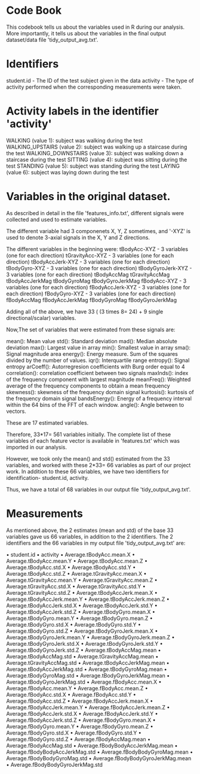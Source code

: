# Code Book

This codebook tells us about the variables used in R during our analysis.
More importantly, it tells us about the variables in the final output dataset/data file 'tidy_output_avg.txt'.


# Identifiers

student.id - The ID of the test subject given in the data
activity - The type of activity performed when the corresponding measurements were taken.



# Activity labels in the identifier 'activity'

WALKING (value 1): subject was walking during the test
WALKING_UPSTAIRS (value 2): subject was walking up a staircase during the test
WALKING_DOWNSTAIRS (value 3): subject was walking down a staircase during the test
SITTING (value 4): subject was sitting during the test
STANDING (value 5): subject was standing during the test
LAYING (value 6): subject was laying down during the test


# Variables in the original dataset.

As described in detail in the file 'features_info.txt', different signals were collected and used to estimate variables.

The different variable had 3 componenets X, Y, Z sometimes, and  '-XYZ' is used to denote 3-axial signals in the X, Y and Z directions.

The different variables in the beginning were:
tBodyAcc-XYZ   - 3 variables (one for each direction)
tGravityAcc-XYZ   - 3 variables (one for each direction)
tBodyAccJerk-XYZ   - 3 variables (one for each direction)
tBodyGyro-XYZ   - 3 variables (one for each direction)
tBodyGyroJerk-XYZ   - 3 variables (one for each direction)
tBodyAccMag
tGravityAccMag
tBodyAccJerkMag
tBodyGyroMag
tBodyGyroJerkMag
fBodyAcc-XYZ   - 3 variables (one for each direction)
fBodyAccJerk-XYZ   - 3 variables (one for each direction)
fBodyGyro-XYZ   - 3 variables (one for each direction)
fBodyAccMag
fBodyAccJerkMag
fBodyGyroMag
fBodyGyroJerkMag

Adding all of the above, we have 33 ( (3 times 8= 24) + 9 single directional/scalar) variables.


Now,The set of variables that were estimated from these signals are: 

mean(): Mean value
std(): Standard deviation
mad(): Median absolute deviation 
max(): Largest value in array
min(): Smallest value in array
sma(): Signal magnitude area
energy(): Energy measure. Sum of the squares divided by the number of values. 
iqr(): Interquartile range 
entropy(): Signal entropy
arCoeff(): Autorregresion coefficients with Burg order equal to 4
correlation(): correlation coefficient between two signals
maxInds(): index of the frequency component with largest magnitude
meanFreq(): Weighted average of the frequency components to obtain a mean frequency
skewness(): skewness of the frequency domain signal 
kurtosis(): kurtosis of the frequency domain signal 
bandsEnergy(): Energy of a frequency interval within the 64 bins of the FFT of each window.
angle(): Angle between to vectors.

These are 17 estimated variables.

Therefore, 33*17= 561 variables initially. The complete list of these variables of each feature vector is available in 'features.txt' which was imported in our analysis.




However, we took only the mean() and std() estimated from the 33 variables, and worked with these 2*33= 66 variables as part of our project work.
In addition to these 66 variables, we have two identifiers for identification- student.id, activity.

Thus, we have a total of 68 variables in our output file 'tidy_output_avg.txt'.


# Measurements

As mentioned above, the 2 estimates (mean and std) of the base 33 variables gave us 66 variables, in addition to the 2 identifiers. The 2 identifiers and the 66 variables in my output file 'tidy_output_avg.txt' are:

•	student.id
•	activity
•	Average.tBodyAcc.mean.X
•	Average.tBodyAcc.mean.Y
•	Average.tBodyAcc.mean.Z
•	Average.tBodyAcc.std.X
•	Average.tBodyAcc.std.Y
•	Average.tBodyAcc.std.Z
•	Average.tGravityAcc.mean.X
•	Average.tGravityAcc.mean.Y
•	Average.tGravityAcc.mean.Z
•	Average.tGravityAcc.std.X
•	Average.tGravityAcc.std.Y
•	Average.tGravityAcc.std.Z
•	Average.tBodyAccJerk.mean.X
•	Average.tBodyAccJerk.mean.Y
•	Average.tBodyAccJerk.mean.Z
•	Average.tBodyAccJerk.std.X
•	Average.tBodyAccJerk.std.Y
•	Average.tBodyAccJerk.std.Z
•	Average.tBodyGyro.mean.X
•	Average.tBodyGyro.mean.Y
•	Average.tBodyGyro.mean.Z
•	Average.tBodyGyro.std.X
•	Average.tBodyGyro.std.Y
•	Average.tBodyGyro.std.Z
•	Average.tBodyGyroJerk.mean.X
•	Average.tBodyGyroJerk.mean.Y
•	Average.tBodyGyroJerk.mean.Z
•	Average.tBodyGyroJerk.std.X
•	Average.tBodyGyroJerk.std.Y
•	Average.tBodyGyroJerk.std.Z
•	Average.tBodyAccMag.mean
•	Average.tBodyAccMag.std
•	Average.tGravityAccMag.mean
•	Average.tGravityAccMag.std
•	Average.tBodyAccJerkMag.mean
•	Average.tBodyAccJerkMag.std
•	Average.tBodyGyroMag.mean
•	Average.tBodyGyroMag.std
•	Average.tBodyGyroJerkMag.mean
•	Average.tBodyGyroJerkMag.std
•	Average.fBodyAcc.mean.X
•	Average.fBodyAcc.mean.Y
•	Average.fBodyAcc.mean.Z
•	Average.fBodyAcc.std.X
•	Average.fBodyAcc.std.Y
•	Average.fBodyAcc.std.Z
•	Average.fBodyAccJerk.mean.X
•	Average.fBodyAccJerk.mean.Y
•	Average.fBodyAccJerk.mean.Z
•	Average.fBodyAccJerk.std.X
•	Average.fBodyAccJerk.std.Y
•	Average.fBodyAccJerk.std.Z
•	Average.fBodyGyro.mean.X
•	Average.fBodyGyro.mean.Y
•	Average.fBodyGyro.mean.Z
•	Average.fBodyGyro.std.X
•	Average.fBodyGyro.std.Y
•	Average.fBodyGyro.std.Z
•	Average.fBodyAccMag.mean
•	Average.fBodyAccMag.std
•	Average.fBodyBodyAccJerkMag.mean
•	Average.fBodyBodyAccJerkMag.std
•	Average.fBodyBodyGyroMag.mean
•	Average.fBodyBodyGyroMag.std
•	Average.fBodyBodyGyroJerkMag.mean
•	Average.fBodyBodyGyroJerkMag.std

